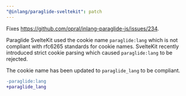 ```yaml
---
"@inlang/paraglide-sveltekit": patch
---
```


Fixes https://github.com/opral/inlang-paraglide-js/issues/234. 

Paraglide SvelteKit used the cookie name `paraglide:lang` which is
not compliant with rfc6265 standards for cookie names. SvelteKit
recently introduced strict cookie parsing which caused 
`paraglide:lang` to be rejected. 

The cookie name has been updated to `paraglide_lang` to be compliant.

```diff
-paraglide:lang
+paraglide_lang
```

